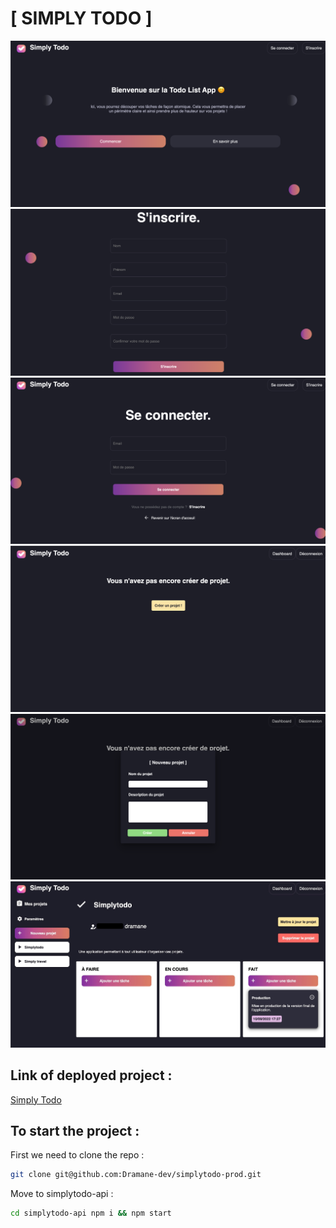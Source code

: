 # [ SIMPLY TODO ]

![alt text](https://github.com/Dramane-dev/simplytodo-prod/blob/master/app-screens/home.png?raw=true)
![alt text](https://github.com/Dramane-dev/simplytodo-prod/blob/prod/app-screens/signup.png?raw=true)
![alt text](https://github.com/Dramane-dev/simplytodo-prod/blob/prod/app-screens/signin.png?raw=true)
![alt text](https://github.com/Dramane-dev/simplytodo-prod/blob/prod/app-screens/no-project.png?raw=true)
![alt text](https://github.com/Dramane-dev/simplytodo-prod/blob/prod/app-screens/new-project.png?raw=true)
![alt text](https://github.com/Dramane-dev/simplytodo-prod/blob/prod/app-screens/board.jpg?raw=true)

## Link of deployed project :
[Simply Todo](https://dramane.dev/simplytodo)

## To start the project :

First we need to clone the repo : 

```bash
git clone git@github.com:Dramane-dev/simplytodo-prod.git
```

Move to simplytodo-api :

```bash
cd simplytodo-api npm i && npm start
```